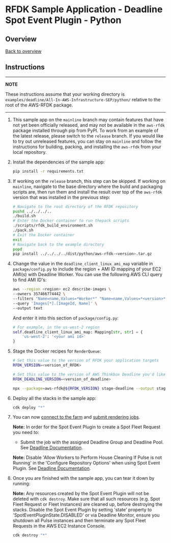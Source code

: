 # RFDK Sample Application - Deadline Spot Event Plugin - Python

## Overview
[Back to overview](../README.md)

## Instructions

---
**NOTE**

These instructions assume that your working directory is `examples/deadline/All-In-AWS-Infrastructure-SEP/python/` relative to the root of the AWS-RFDK package.

---

1.  This sample app on the `mainline` branch may contain features that have not yet been officially released, and may not be available in the `aws-rfdk` package installed through pip from PyPI. To work from an example of the latest release, please switch to the `release` branch. If you would like to try out unreleased features, you can stay on `mainline` and follow the instructions for building, packing, and installing the `aws-rfdk` from your local repository.

2.  Install the dependencies of the sample app:

    ```bash
    pip install -r requirements.txt
    ```

3.  If working on the `release` branch, this step can be skipped. If working on `mainline`, navigate to the base directory where the build and packaging scripts are, then run them and install the result over top of the `aws-rfdk` version that was installed in the previous step:
    ```bash
    # Navigate to the root directory of the RFDK repository
    pushd ../../../..
    ./build.sh
    # Enter the Docker container to run thepack scripts
    ./scripts/rfdk_build_environment.sh
    ./pack.sh
    # Exit the Docker container
    exit
    # Navigate back to the example directory
    popd
    pip install ../../../../dist/python/aws-rfdk-<version>.tar.gz
    ```

4.  Change the value in the `deadline_client_linux_ami_map` variable in `package/config.py` to include the region + AMI ID mapping of your EC2 AMI(s) with Deadline Worker. You can use the following AWS CLI query to find AMI ID's:
    ```bash
    aws --region <region> ec2 describe-images \
    --owners 357466774442 \
    --filters "Name=name,Values=*Worker*" "Name=name,Values=*<version>*" \
    --query 'Images[*].[ImageId, Name]' \
    --output text
    ```

    And enter it into this section of `package/config.py`:
    ```python
    # For example, in the us-west-2 region
    self.deadline_client_linux_ami_map: Mapping[str, str] = {
        'us-west-2': '<your ami id>'
    }
    ```

5. Stage the Docker recipes for `RenderQueue`:

    ```bash
    # Set this value to the version of RFDK your application targets
    RFDK_VERSION=<version_of_RFDK>

    # Set this value to the version of AWS Thinkbox Deadline you'd like to deploy to your farm. Deadline 10.1.12 and up are supported.
    RFDK_DEADLINE_VERSION=<version_of_deadline>

    npx --package=aws-rfdk@${RFDK_VERSION} stage-deadline --output stage ${RFDK_DEADLINE_VERSION}
    ```

6. Deploy all the stacks in the sample app:

    ```bash
    cdk deploy "*"
    ```

7. You can now [connect to the farm](https://docs.aws.amazon.com/rfdk/latest/guide/connecting-to-render-farm.html) and [submit rendering jobs](https://docs.aws.amazon.com/rfdk/latest/guide/first-rfdk-app.html#_optional_submit_a_job_to_the_render_farm).

    **Note:** In order for the Spot Event Plugin to create a Spot Fleet Request you need to:
    * Submit the job with the assigned Deadline Group and Deadline Pool. See [Deadline Documentation](https://docs.thinkboxsoftware.com/products/deadline/10.1/1_User%20Manual/manual/job-submitting.html#submitting-jobs).

    **Note:** Disable 'Allow Workers to Perform House Cleaning If Pulse is not Running' in the 'Configure Repository Options' when using Spot Event Plugin. See [Deadline Documentation](https://docs.thinkboxsoftware.com/products/deadline/10.1/1_User%20Manual/manual/event-spot.html#prerequisites).

8. Once you are finished with the sample app, you can tear it down by running:

    **Note:** Any resources created by the Spot Event Plugin will not be deleted with `cdk destroy`. Make sure that all such resources (e.g. Spot Fleet Request or Fleet Instances) are cleaned up, before destroying the stacks. Disable the Spot Event Plugin by setting 'state' property to 'SpotEventPluginState.DISABLED' or via Deadline Monitor, ensure you shutdown all Pulse instances and then terminate any Spot Fleet Requests in the AWS EC2 Instance Console.

    ```bash
    cdk destroy "*"
    ```
